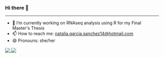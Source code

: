 ### Hi there 👋

<!--
**Natpod/Natpod** is a ✨ _special_ ✨ repository because its `README.md` (this file) appears on your GitHub profile.

Here are some ideas to get you started:

- 🔭 I’m currently working on RNAseq analysis using R for my Final Master's Thesis
- 🌱 I’m currently learning ...
- 👯 I’m looking to collaborate on ...
- 🤔 I’m looking for help with ...
- 💬 Ask me about ...
- 📫 How to reach me: natalia.garcia.sanchez14@hotmail.com
- 😄 Pronouns: she/her
- ⚡ Fun fact: ...
-->
---

- 🔭 I’m currently working on RNAseq analysis using R for my Final Master's Thesis
- 📫 How to reach me: natalia.garcia.sanchez14@hotmail.com
- 😄 Pronouns: she/her

<a href="https://github.com/anuraghazra/github-readme-stats">
  <img align="center" src="https://github-readme-stats.vercel.app/api?username=Natpod&hide=contribs,prs&show_icons=true&theme=synthwave" />
</a>
  
<a href="https://github.com/anuraghazra/github-readme-stats">
  <img align="center" src="https://github-readme-stats.vercel.app/api/top-langs/?username=Natpod&layout=compact" />
</a>
